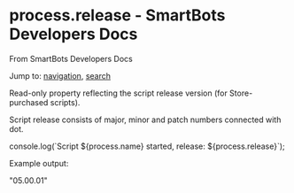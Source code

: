 # process.release - SmartBots Developers Docs

From SmartBots Developers Docs

Jump to: [navigation](#mw-head), [search](#p-search)

Read-only property reflecting the script release version (for Store-purchased scripts).

Script release consists of major, minor and patch numbers connected with dot.

console.log(\`Script ${process.name} started, release: ${process.release}\`);

Example output:

"05.00.01"

